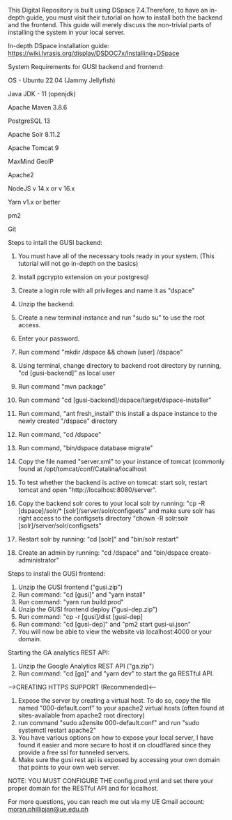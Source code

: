 This Digital Repository is built using DSpace 7.4.Therefore, to have an in-depth guide, you must 
visit their tutorial on how to install both the backend and the frontend. This guide will merely
discuss the non-trivial parts of installing the system in your local server.

In-depth DSpace installation guide: https://wiki.lyrasis.org/display/DSDOC7x/Installing+DSpace

System Requirements for GUSI backend and frontend:

OS - Ubuntu 22.04 (Jammy Jellyfish)

Java JDK - 11 (openjdk)

Apache Maven 3.8.6

PostgreSQL 13

Apache Solr 8.11.2

Apache Tomcat 9

MaxMind GeoIP

Apache2

NodeJS v 14.x or v 16.x

Yarn v1.x or better

pm2

Git


Steps to intall the GUSI backend:

1. You must have all of the necessary tools ready in your system. (This tutorial will not go in-depth on the basics)
2. Install pgcrypto extension on your postgresql
3. Create a login role with all privileges and name it as "dspace"
4. Unzip the backend.

5. Create a new terminal instance and run "sudo su" to use the root access.
6. Enter your password.
7. Run command "mkdir /dspace && chown [user] /dspace"
8. Using terminal, change directory to backend root directory by running, "cd [gusi-backend]" as local user
9. Run command "mvn package"
10. Run command "cd [gusi-backend]/dspace/target/dspace-installer"
11. Run command, "ant fresh_install" this install a dspace instance to the newly created "/dspace" directory
12. Run command, "cd /dspace"
13. Run command, "bin/dspace database migrate"
14. Copy the file named "server.xml" to your instance of tomcat (commonly found at /opt/tomcat/conf/Catalina/localhost
15. To test whether the backend is active on tomcat: start solr, restart tomcat and open "http://localhost:8080/server".
16. Copy the backend solr cores to your local solr by running: "cp -R [dspace]/solr/* [solr]/server/solr/configsets" and make sure solr has right access to the configsets directory "chown -R solr:solr [solr]/server/solr/configsets"
17. Restart solr by running: "cd [solr]" and "bin/solr restart"
18. Create an admin by running: "cd /dspace" and "bin/dspace create-administrator"

Steps to install the GUSI frontend:

1. Unzip the GUSI frontend ("gusi.zip")
2. Run command: "cd [gusi]" and "yarn install"
3. Run command: "yarn run build:prod"
4. Unzip the GUSI frontend deploy ("gusi-dep.zip")
5. Run command: "cp -r [gusi]/dist [gusi-dep]
6. Run command: "cd [gusi-dep]" and "pm2 start gusi-ui.json"
7. You will now be able to view the website via localhost:4000 or your domain.

Starting the GA analytics REST API:

1. Unzip the Google Analytics REST API ("ga.zip")
2. Run command: "cd [ga]" and "yarn dev" to start the ga RESTful API.

-->CREATING HTTPS SUPPORT (Recommended)<--
1. Expose the server by creating a virtual host. To do so, copy the file named "000-default.conf" to your apache2 virtual hosts (often found at sites-available from apache2 root directory)
2. run command "sudo a2ensite 000-default.conf" and run "sudo systemctl restart apache2"
3. You have various options on how to expose your local server, I have found it easier and more secure to host it on cloudflared since they provide a free ssl for tunneled servers.
4. Make sure the gusi rest api is exposed by accessing your own domain that points to your own web server.

NOTE: YOU MUST CONFIGURE THE config.prod.yml and set there your proper domain for the RESTful API and for localhost.

For more questions, you can reach me out via my UE Gmail account: moran.phillipjan@ue.edu.ph
